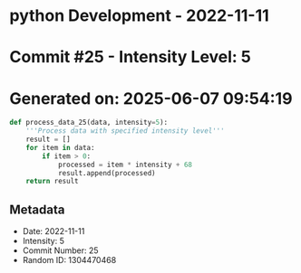 ﻿# python Development - 2022-11-11
# Commit #25 - Intensity Level: 5
# Generated on: 2025-06-07 09:54:19
```python
def process_data_25(data, intensity=5):
    '''Process data with specified intensity level'''
    result = []
    for item in data:
        if item > 0:
            processed = item * intensity + 68
            result.append(processed)
    return result
```
## Metadata
- Date: 2022-11-11
- Intensity: 5
- Commit Number: 25
- Random ID: 1304470468
